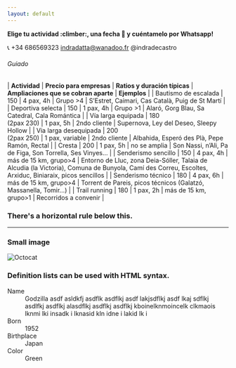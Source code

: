 ```yaml
---
layout: default
---
```


**Elige tu actividad :climber:, una fecha :date: y cuéntamelo por Whatsapp!**

:telephone_receiver: +34 686569323
[indradatta@wanadoo.fr](mailto:indradatta@wanadoo.fr)
@indradecastro

###### Guiado

| **Actividad**         | **Precio para empresas** | **Ratios y duración típicas** | **Ampliaciones que se cobran aparte** | **Ejemplos**                                                                                                                                          |
| Bautismo de escalada  | 150                      | 4 pax, 4h                     | Grupo >4                              | S’Estret, Caimari, Cas Català, Puig de St Martí                                                                                                       |
| Deportiva selecta     | 150                      | 1 pax, 4h                     | Grupo >1                              | Alaró, Gorg Blau, Sa Catedral, Cala Romántica                                                                                                         |
| Vía larga equipada    | 180<br>(2pax 230)        | 1 pax, 5h                     | 2ndo cliente                          | Supernova, Ley del Deseo, Sleepy Hollow                                                                                                               |
| Via larga desequipada | 200<br>(2pax 250)        | 1 pax, variable               | 2ndo cliente                          | Albahida, Esperó des Plà, Pepe Ramón, Rectal                                                                                                          |
| Cresta                | 200                      | 1 pax, 5h                     | no se amplia                          | Son Nassi, n’Ali, Pa de Figa, Son Torrella, Ses Vinyes…                                                                                               |
| Senderismo sencillo   | 150                      | 4 pax, 4h                     | más de 15 km, grupo>4                 | Entorno de Lluc, zona Deia-Sóller, Talaia de Alcudia (la Victoria), Comuna de Bunyola, Camí des Correu, Escoltes, Arxiduc, Biniaraix, picos sencillos |
| Senderismo técnico    | 180                      | 4 pax, 6h                     | más de 15 km, grupo>4                 | Torrent de Pareis, picos técnicos (Galatzó, Massanella, Tomir…)                                                                                       |
| Trail running         | 180                      | 1 pax, 2h                     | más de 15 km, grupo>1                 | Recorridos a convenir                                                                                                                                 |

### There's a horizontal rule below this.

* * *

### Small image

![Octocat](https://github.com/indradecastro/MountainGuide/assets/img/conclientes.square.jpg)

### Definition lists can be used with HTML syntax.

<dl>
<dt>Name</dt>
<dd>Godzilla asdf asldkfj asdflk asdflkj asdf lakjsdflkj asdf lkaj sdflkj asdlfkj asdflkj 
alasdflkj asdflkj asdflkj kboinelknmoincelk clkmaois lknmi lki insadk i lknasid kln idne i lakid lk i</dd>
<dt>Born</dt>
<dd>1952</dd>
<dt>Birthplace</dt>
<dd>Japan</dd>
<dt>Color</dt>
<dd>Green</dd>
</dl>


